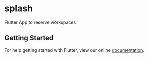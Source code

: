 # splash

Flutter App to reserve workspaces

## Getting Started

For help getting started with Flutter, view our online
[documentation](https://flutter.io/).
